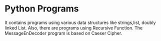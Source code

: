 # Python Programs
It contains programs using various data structures like strings,list, doubly linked List.
Also, there are programs using Recursive Function.
The MessageEnDecoder program is based on Caeser Cipher.
